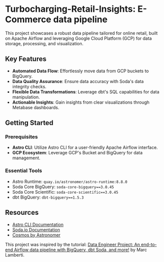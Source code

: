 # Turbocharging-Retail-Insights: E-Commerce data pipeline

This project showcases a robust data pipeline tailored for online retail, built on Apache Airflow and leveraging Google Cloud Platform (GCP) for data storage, processing, and visualization.

## Key Features

- **Automated Data Flow**: Effortlessly move data from GCP buckets to BigQuery.
- **Data Quality Assurance**: Ensure data accuracy with Soda's data integrity checks.
- **Flexible Data Transformations**: Leverage dbt's SQL capabilities for data manipulation.
- **Actionable Insights**: Gain insights from clear visualizations through Metabase dashboards.

## Getting Started

### Prerequisites

- **Astro CLI**: Utilize Astro CLI for a user-friendly Apache Airflow interface.
- **GCP Ecosystem**: Leverage GCP's Bucket and BigQuery for data management.

### Essential Tools

- Astro Runtime: `quay.io/astronomer/astro-runtime:8.8.0`
- Soda Core BigQuery: `soda-core-bigquery==3.0.45`
- Soda Core Scientific: `soda-core-scientific==3.0.45`
- dbt BigQuery: `dbt-bigquery==1.5.3`

## Resources

- [Astro CLI Documentation](https://www.astronomer.io/docs/)
- [Soda.io Documentation](https://docs.soda.io/)
- [Cosmos by Astronomer](https://www.astronomer.io/)

This project was inspired by the tutorial: [Data Engineer Project: An end-to-end Airflow data pipeline with BigQuery, dbt Soda, and more!](https://www.youtube.com/watch?v=DzxtCxi4YaA) by Marc Lamberti.
